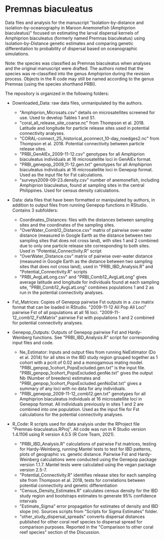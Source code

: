 # Premnas biaculeatus
 
Data files and analysis for the manuscript "Isolation-by-distance and isolation-by-oceanography in Maroon Anemonefish (Amphiprion biaculeatus)" focused on estimating the larval dispersal kernels of Amphiprion biaculeatus (formerly named Premnas biaculeatus) using Isolation-by-Distance genetic estimates and comparing genetic differentiation to probability of dispersal based on oceanographic simulations.

Note: the species was classified as Premnas biaculeatus when analyses and the original manuscript were drafted. The authors noted that the species was re-classified into the genus Amphiprion during the revision process. Objects in the R code may still be named according to the genus Premnas (using the species shorthand PRBI).

The repository is organized in the following folders:

- Downloaded_Data: raw data files, unmanipulated by the authors.
  - "Amphiprion_Microsats.csv" details on microsatellites screened for use. Used to develop Tables 1 and S1.
  - "coral_all_release_site_coarse.nc" from Thompson et al. 2018. Latitude and longitude for particle release sites used in potential connectivity analyses.
  - "CORAL-connect_25_historical_pconnect_10-day_noedges2.nc" from Thompson et al. 2018. Potential connectivity between particle release sites.
  - "PRBI_GenAlEx_2009-11-12.csv" genotypes for all Amphiprion biaculeatus individuals at 16 microsatellite loci in GenAlEx format.
  - "PRBI_genepop_2009_11-12.gen.txt" genotypes for all Amphiprion biaculeatus individuals at 16 microsatellite loci in Genepop format. Used as the input file for Fst                    calculations.
  - "surveys2009-09-23.density.csv" number of anemonefish, including Amphiprion biaculeatus, found at sampling sites in the central Philippines. Used for census density calculations.
  
- Data: data files that have been formatted or manipulated by authors, in addition to output files from running Genepop functions in RStudio. Contains 3 subfolders:
  - Coordinates_Distances: files with the distances between sampling sites and the coordinates of the sampling sites. 
  - "OverWater_Comb12_Distance.csv" matrix of pairwise over-water distance (measured in Google Earth as the distance between two sampling sites that does not cross land), with sites 1 and 2 combined due to only one particle release site corresponding to both sites. Used in "Potential_Connectivity.R" script
   - "OverWater_Distance.csv" matrix of pairwise over-water distance (measured in Google Earth as the distance between two sampling sites that does not cross land), used in "PRBI_IBD_Analysis.R" and "Potential_Connectivity.R" scripts
   - "PRBI_AvgLatLong.csv" and "PRBI_Comb12_AvgLatLong" gives average latitude and longitude for individuals found at each sampling site, "PRBI_Comb12_AvgLatLong" combines populations 1 and 2 as run in the potential connectivity analyses.
- Fst_Matrices: Copies of Genepop pairwise Fst outputs in a .csv matrix format that can be loaded in RStudio. "2009-11-12 All Pop All Loci" pairwise Fst of all populations at all 16 loci. "2009-11-12_comb12_FstMatrix" pairwise Fst with populations 1 and 2 combined for potential connectivity analyses. 
- Genepop_Outputs: Outputs of Genepop pairwise Fst and Hardy-Weinberg functions. See "PRBI_IBD_Analysis.R" script for corresponding input files and code.
  - Ne_Estimator: Inputs and output files from running NeEstimator (Do et al. 2014) for all sites in the IBD study region grouped together as 1 cohort with a pcrit of 0.02 and a monogamous mating model. "PRBI_genpop_1cohort_PopsExcluded.gen.txt" is the input file. "PRBI_genpop_1cohort_PopsExcluded.genNe.txt" gives the output Nb (Number of breeders) estimates and "PRBI_genpop_1cohort_PopsExcluded.genNoDat.txt" gives a summary of any loci with no data for any individuals.
  - "PRBI_genepop_2009-11-12_comb12.gen.txt" genotypes for all Amphiprion biaculeatus individuals at 16 microsatellite loci in Genepop format. All individuals previously in sites 1 and 2 are combined into one population. Used as the input file for Fst calculations for the potential connectivity analyses.
  
- R_Code: R scripts used for data analysis under the RProject file "Premnas-biaculeatus.RProj". All code was run in R Studio version 1.4.1106 using R version 4.0.5 (R Core Team, 2021).
  - "PRBI_IBD_Analysis.R" calculations of pairwise Fst matrices, testing for Hardy-Weinberg, running Mantel tests to test for IBD patterns, plots of geographic vs. genetic distance. Pairwise Fst and Hardy-Weinberg calculations were conducted using the Genepop package version 1.1.7. Mantel tests were calculated using the vegan package version 2.5-7.
  - "Potential_Connectivity.R" identifies release sites for each sampling site from Thompson et al. 2018, tests for correlations between potential connectivity and genetic differentiation
  - "Census_Density_Estimates.R" calculates census density for the IBD study region and bootstraps estimates to generate 95% confidence intervals
  - "Estimate_Sigma" error propagation for estimates of density and IBD slope (m). Sources scripts from "Scripts for Sigma Estimates" folder.
  - "other_study_dispersal_spreads" converts dispersal distances published for other coral reef species to dispersal spread for comparison purposes. Reported in the "Comparison to other coral reef species" section of the Discussion.
